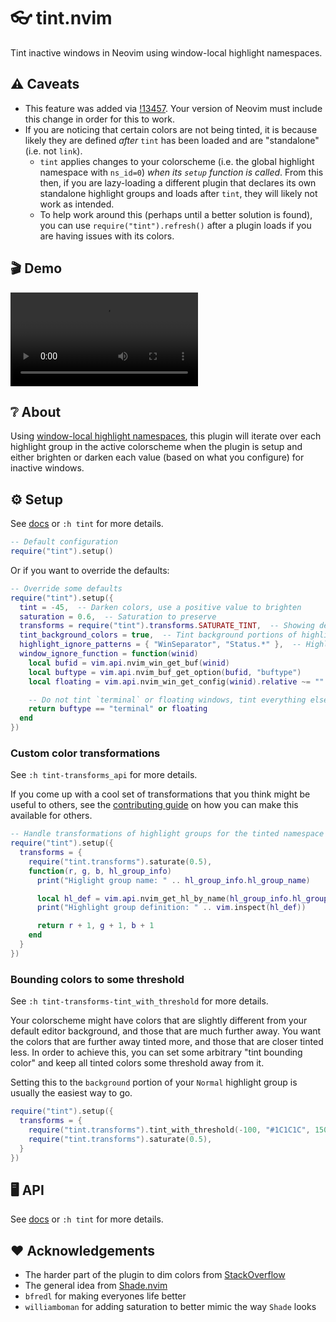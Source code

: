 # :eyeglasses: tint.nvim

Tint inactive windows in Neovim using window-local highlight namespaces.

## :warning: Caveats

- This feature was added via [!13457](https://github.com/neovim/neovim/pull/13457). Your version of Neovim must include this change in order for this to work.
- If you are noticing that certain colors are not being tinted, it is because likely they are defined _after_ `tint` has been loaded and are "standalone" (i.e. not `link`).
  - `tint` applies changes to your colorscheme (i.e. the global highlight namespace with `ns_id=0`) _when its `setup` function is called_. From this then, if you are lazy-loading a different plugin that declares its own standalone highlight groups and loads after `tint`, they will likely not work as intended.
  - To help work around this (perhaps until a better solution is found), you can use `require("tint").refresh()` after a plugin loads if you are having issues with its colors.

## :clapper: Demo

![tint](https://user-images.githubusercontent.com/31262046/188531978-548504c2-ea0c-433b-915f-5bb5690e6266.mp4)

## :grey_question: About

Using [window-local highlight namespaces](https://github.com/neovim/neovim/pull/13457), this plugin will iterate
over each highlight group in the active colorscheme when the plugin is setup and either brighten or darken each
value (based on what you configure) for inactive windows.

## :gear: Setup

See [docs](DOC.md) or `:h tint` for more details.

```lua
-- Default configuration
require("tint").setup()
```

Or if you want to override the defaults:

```lua
-- Override some defaults
require("tint").setup({
  tint = -45,  -- Darken colors, use a positive value to brighten
  saturation = 0.6,  -- Saturation to preserve
  transforms = require("tint").transforms.SATURATE_TINT,  -- Showing default behavior, but value here can be predefined set of transforms
  tint_background_colors = true,  -- Tint background portions of highlight groups
  highlight_ignore_patterns = { "WinSeparator", "Status.*" },  -- Highlight group patterns to ignore, see `string.find`
  window_ignore_function = function(winid)
    local bufid = vim.api.nvim_win_get_buf(winid)
    local buftype = vim.api.nvim_buf_get_option(bufid, "buftype")
    local floating = vim.api.nvim_win_get_config(winid).relative ~= ""

    -- Do not tint `terminal` or floating windows, tint everything else
    return buftype == "terminal" or floating
  end
})
```

### Custom color transformations

See `:h tint-transforms_api` for more details.

If you come up with a cool set of transformations that you think might be useful to others, see the [contributing guide](CONTRIBUTING.md) on how you can make this available for others.

```lua
-- Handle transformations of highlight groups for the tinted namespace yourself
require("tint").setup({
  transforms = {
    require("tint.transforms").saturate(0.5),
    function(r, g, b, hl_group_info)
      print("Higlight group name: " .. hl_group_info.hl_group_name)

      local hl_def = vim.api.nvim_get_hl_by_name(hl_group_info.hl_group_name)
      print("Highlight group definition: " .. vim.inspect(hl_def))

      return r + 1, g + 1, b + 1
    end
  }
})
```

### Bounding colors to some threshold

See `:h tint-transforms-tint_with_threshold` for more details.

Your colorscheme might have colors that are slightly different from your default editor background, and those that are much further away. You want the colors that are further away tinted
more, and those that are closer tinted less. In order to achieve this, you can set some arbitrary "tint bounding color" and keep all tinted colors some threshold away from it.

Setting this to the `background` portion of your `Normal` highlight group is usually the easiest way to go.

```lua
require("tint").setup({
  transforms = {
    require("tint.transforms").tint_with_threshold(-100, "#1C1C1C", 150),  -- Try to tint by `-100`, but keep all colors at least `150` away from `#1C1C1C`
    require("tint.transforms").saturate(0.5),
  }
})
```

## :desktop_computer: API

See [docs](DOC.md) or `:h tint` for more details.

## :heart: Acknowledgements

- The harder part of the plugin to dim colors from [StackOverflow](https://stackoverflow.com/questions/72424838/programmatically-lighten-or-darken-a-hex-color-in-lua-nvim-highlight-colors)
- The general idea from [Shade.nvim](https://github.com/sunjon/Shade.nvim)
- `bfredl` for making everyones life better
- `williamboman` for adding saturation to better mimic the way `Shade` looks
